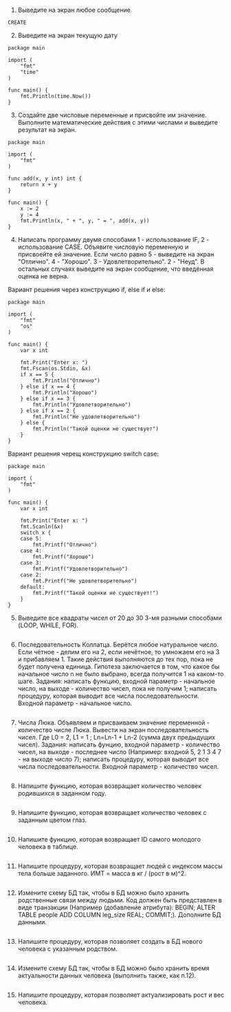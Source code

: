 1. Выведите на экран любое сообщение
```plpgSQL
CREATE
```

2. Выведите на экран текущую дату
```golang
package main

import (
	"fmt"
	"time"
)

func main() {
	fmt.Println(time.Now())
}
```
3. Создайте две числовые переменные и присвойте им значение. Выполните математические действия с этими числами и выведите результат на экран.
```golang
package main

import (
	"fmt"
)

func add(x, y int) int {
	return x + y
}

func main() {
	x := 2
	y := 4
	fmt.Println(x, " + ", y, " = ", add(x, y))
}
```
4. Написать программу двумя способами 1 - использование IF, 2 - использование CASE. Объявите числовую переменную и присвоейте ей значение. Если число равно 5 - выведите на экран "Отлично". 4 - "Хорошо". 3 - Удовлетворительно". 2 - "Неуд". В остальных случаях выведите на экран сообщение, что введённая оценка не верна.

Вариант решения через конструкцию if, else if и else:
```golang
package main

import (
	"fmt"
	"os"
)

func main() {
	var x int

	fmt.Print("Enter x: ")
	fmt.Fscan(os.Stdin, &x)
	if x == 5 {
		fmt.Println("Отлично")
	} else if x == 4 {
		fmt.Println("Хорошо")
	} else if x == 3 {
		fmt.Println("Удовлетворительно")
	} else if x == 2 {
		fmt.Println("Не удовлетворительно")
	} else {
		fmt.Println("Такой оценки не существует")
	}
}
```

Вариант решения черещ конструкцию switch case:
```golang
package main

import (
	"fmt"
)

func main() {
	var x int

	fmt.Print("Enter x: ")
	fmt.Scanln(&x)
	switch x {
	case 5:
		fmt.Printf("Отлично")
	case 4:
		fmt.Printf("Хорошо")
	case 3:
		fmt.Printf("Удовлетворительно")
	case 2:
		fmt.Printf("Не удовлетворительно")
	default:
		fmt.Printf("Такой оценки не существует!")
	}
}
```
5. Выведите все квадраты чисел от 20 до 30 3-мя разными способами (LOOP, WHILE, FOR).
```golang

```
6. Последовательность Коллатца. Берётся любое натуральное число. Если чётное - делим его на 2, если нечётное, то умножаем его на 3 и прибавляем 1. Такие действия выполняются до тех пор, пока не будет получена единица. Гипотеза заключается в том, что какое бы начальное число n не было выбрано, всегда получится 1 на каком-то шаге. Задания: написать функцию, входной параметр - начальное число, на выходе - количество чисел, пока не получим 1; написать процедуру, которая выводит все числа последовательности. Входной параметр - начальное число.
```golang

```
7. Числа Люка. Объявляем и присваиваем значение переменной - количество числе Люка. Вывести на экран последовательность чисел. Где L0 = 2, L1 = 1 ; Ln=Ln-1 + Ln-2 (сумма двух предыдущих чисел). Задания: написать фунцию, входной параметр - количество чисел, на выходе - последнее число (Например: входной 5, 2 1 3 4 7 - на выходе число 7); написать процедуру, которая выводит все числа последовательности. Входной параметр - количество чисел.
```golang

```
8. Напишите функцию, которая возвращает количество человек родившихся в заданном году.
```golang

```
9. Напишите функцию, которая возвращает количество человек с заданным цветом глаз.
```golang

```
10. Напишите функцию, которая возвращает ID самого молодого человека в таблице.
```golang

```
11. Напишите процедуру, которая возвращает людей с индексом массы тела больше заданного. ИМТ = масса в кг / (рост в м)^2.
```golang

```
12. Измените схему БД так, чтобы в БД можно было хранить родственные связи между людьми. Код должен быть представлен в виде транзакции (Например (добавление атрибута): BEGIN; ALTER TABLE people ADD COLUMN leg_size REAL; COMMIT;). Дополните БД данными.
```golang

```
13. Напишите процедуру, которая позволяет создать в БД нового человека с указанным родством.
```golang

```
14. Измените схему БД так, чтобы в БД можно было хранить время актуальности данных человека (выполнить также, как п.12).
```golang

```
15. Напишите процедуру, которая позволяет актуализировать рост и вес человека.
```golang

```
